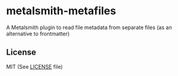 # metalsmith-metafiles

A Metalsmith plugin to read file metadata from separate files (as an alternative to frontmatter)

## License

MIT (See [LICENSE](./LICENSE) file)
